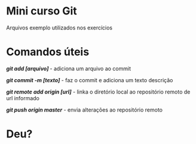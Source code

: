 # Mini curso Git

Arquivos exemplo utilizados nos exercícios

# Comandos úteis

   <b><i>git add [arquivo] </i></b>- adiciona um arquivo ao commit

   <b><i>git commit -m [texto]</i></b> - faz o commit e adiciona um texto descrição
  
   <b><i>git remote add origin [url]</i></b> - linka o diretório local ao repositório remoto de url informado
  
   <b><i>git push origin master</i></b> - envia alterações ao repositório remoto
   
 # Deu?
